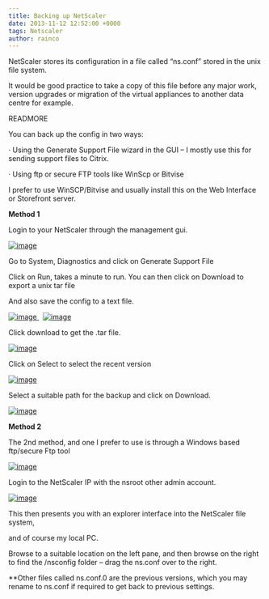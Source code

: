 ```yaml
---
title: Backing up NetScaler
date: 2013-11-12 12:52:00 +0000
tags: Netscaler
author: rainco
---
```


NetScaler stores its configuration in a file called “ns.conf” stored in the unix file system.

It would be good practice to take a copy of this file before any major work, version upgrades or migration of the virtual appliances to another data centre for example.

READMORE

You can back up the config in two ways:

· Using the Generate Support File wizard in the GUI – I mostly use this for sending support files to Citrix.

· Using ftp or secure FTP tools like WinScp or Bitvise

I prefer to use WinSCP/Bitvise and usually install this on the Web Interface or Storefront server.

**Method 1**

Login to your NetScaler through the management gui.

[ ![image](http://cjrainey.files.wordpress.com/2013/11/image_thumb.png?w=316&h=200 "image") ](http://cjrainey.files.wordpress.com/2013/11/image.png)

Go to System, Diagnostics and click on Generate Support File

Click on Run, takes a minute to run. You can then click on Download to export a unix tar file

And also save the config to a text file.

[ ![image](http://cjrainey.files.wordpress.com/2013/11/image_thumb1.png?w=223&h=244 "image") ](http://cjrainey.files.wordpress.com/2013/11/image1.png)  [ ![image](http://cjrainey.files.wordpress.com/2013/11/image_thumb2.png?w=231&h=244 "image") ](http://cjrainey.files.wordpress.com/2013/11/image2.png)

Click download to get the .tar file.

[ ![image](http://cjrainey.files.wordpress.com/2013/11/image_thumb3.png?w=347&h=184 "image") ](http://cjrainey.files.wordpress.com/2013/11/image3.png)

Click on Select to select the recent version

[ ![image](http://cjrainey.files.wordpress.com/2013/11/image_thumb4.png?w=350&h=245 "image") ](http://cjrainey.files.wordpress.com/2013/11/image4.png)

Select a suitable path for the backup and click on Download.

[ ![image](http://cjrainey.files.wordpress.com/2013/11/image_thumb5.png?w=462&h=141 "image") ](http://cjrainey.files.wordpress.com/2013/11/image5.png)

**Method 2**

The 2nd method, and one I prefer to use is through a Windows based ftp/secure Ftp tool

[ ![image](http://cjrainey.files.wordpress.com/2013/11/image_thumb6.png?w=421&h=289 "image") ](http://cjrainey.files.wordpress.com/2013/11/image6.png)

Login to the NetScaler IP with the nsroot other admin account.

[ ![image](http://cjrainey.files.wordpress.com/2013/11/image_thumb7.png?w=418&h=201 "image") ](http://cjrainey.files.wordpress.com/2013/11/image7.png)

This then presents you with an explorer interface into the NetScaler file system,

and of course my local PC.

Browse to a suitable location on the left pane, and then browse on the right to find the /nsconfig folder – drag the ns.conf over to the right.

\*\*Other files called ns.conf.0 are the previous versions, which you may rename to ns.conf if required to get back to previous settings.
